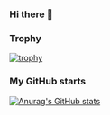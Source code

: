 ### Hi there 👋

### Trophy
[![trophy](https://github-profile-trophy.vercel.app/?username=ryo-ma)](https://github.com/ryo-ma/github-profile-trophy)

### My GitHub starts
[![Anurag's GitHub stats](https://github-readme-stats.vercel.app/api?username=tk009999)](https://github.com/tk009999/github-readme-stats)

<!--
**tk009999/tk009999** is a ✨ _special_ ✨ repository because its `README.md` (this file) appears on your GitHub profile.

Here are some ideas to get you started:

- 🔭 I’m currently working on ...
- 🌱 I’m currently learning ...
- 👯 I’m looking to collaborate on ...
- 🤔 I’m looking for help with ...
- 💬 Ask me about ...
- 📫 How to reach me: ...
- 😄 Pronouns: ...
- ⚡ Fun fact: ...
-->
